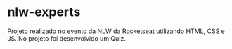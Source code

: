 # nlw-experts
Projeto realizado no evento da NLW da Rocketseat utilizando HTML, CSS e JS.  No projeto foi desenvolvido um Quiz.
